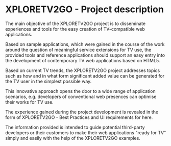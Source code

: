 # XPLORETV2GO - Project description

The main objective of the XPLORETV2GO project is to disseminate experiences and tools for the easy creation of TV-compatible web applications.

Based on sample applications, which were gained in the course of the work around the question of meaningful service extensions for TV use, the provided tools and reference applications should support an easy entry into the development of contemporary TV web applications based on HTML5.

Based on current TV trends, the XPLORETV2GO project addresses topics such as how and in what form significant added value can be generated for the TV user in the simplest possible way.

This innovative approach opens the door to a wide range of application scenarios, e.g. developers of conventional web presences can optimise their works for TV use.

The experience gained during the project development is revealed in the form of XPLORETV2GO - Best Practices and UI requirements for here. 

The information provided is intended to guide potential third-party developers or their customers to make their web applications "ready for TV" simply and easily with the help of the XPLORETV2GO examples. 
